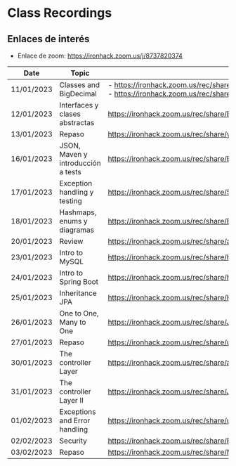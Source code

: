 # Class Recordings

## Enlaces de interés

- Enlace de zoom: https://ironhack.zoom.us/j/8737820374

| Date       | Topic                              | Link                                                         |
| ---------- | ---------------------------------- | ------------------------------------------------------------ |
| 11/01/2023 | Classes and BigDecimal             | - https://ironhack.zoom.us/rec/share/1QK7yGnKU6Gs4wGIuMY9t-p3Wfjr5m8DSaea31KFOnn5GJcfTIdjpjn_VOx1fnf1.pd8RulZooJAXRIPZ <br />- https://ironhack.zoom.us/rec/share/AOan2kReqQZlbHDaOYvyQ0-uJhkrpV1NwHQ3z9NSfnP7O6tqN4V7YyvGzt0X2Jdr.XaBrDu_1TwKnSzxk |
| 12/01/2023 | Interfaces y clases abstractas     | https://ironhack.zoom.us/rec/share/BAVM7Ob3hKkZdk55Bq5Tc1jxP0jIIpTjR1IN6JXn5Pj5yfPuGr9hH-iEPcyYWMMi.QfsNJx3msUUcVt3u |
| 13/01/2023 | Repaso                             | https://ironhack.zoom.us/rec/share/yU76dd2KTYpnYeuk8k8H99t9kYkcVDgCoZWd8t3f9bccDYfUda0yLk0n7ymvxzeD.aq7zsIJWv82v58h8 |
| 16/01/2023 | JSON, Maven y introducción a tests | https://ironhack.zoom.us/rec/share/Baio04jJgWBk4v2caopzWA5SXP3D2prKvqs3Yb_c_9naRE-ABH-EBBtQ569LP9F7.jtB2CZhgpXheOHG6 |
| 17/01/2023 | Exception handling y testing       | https://ironhack.zoom.us/rec/share/5An8FJV214bv3AyQROBVILGwOAXXX9tjla0lX1zcIUZRiyqzuekkbIHhjsWGVETM.DNKzlbY0MLMWDGZV |
| 18/01/2023 | Hashmaps, enums y diagramas        | https://ironhack.zoom.us/rec/share/BhK1xO8ERI3zefkzsHwswSdd7c7ZVNkKQY2jCjKkGX0uIkf3o5bMvC8ruO6wYDYY.kFDdZYH-43e3ZhKJ |
| 20/01/2023 | Review                             | https://ironhack.zoom.us/rec/share/a7uEn5-QwHYfY_O7u6Kzs0lxRnTYL1dVrkwoxLHYCpyB1bPrnEhby2nRPU9SgdQ.dQp3cX4wJf1zCylw |
| 23/01/2023 | Intro to MySQL                     | https://ironhack.zoom.us/rec/share/h_UvAwmRXp4ww1qeVlHhF4TFtFykgj8BKorrfXkmQj4hfUn5UadqB0JIgKW18tqw.8j-KtcUyNJDRKxZK |
| 24/01/2023 | Intro to Spring Boot               | https://ironhack.zoom.us/rec/share/h6ECSvWRpKgn6OeHTJQDqOC_k0J0fRbE2cy8u8_F3p01o2m9JgV_k5CFVEACJbWk.eF6dheTdlyTbnQ56 |
| 25/01/2023 | Inheritance JPA                    | https://ironhack.zoom.us/rec/share/HfR6nMEtM2W3Nj8v0Pc7nB-K77vP-zfy2nZN_6LPunWIfOLea7yHzyhFkOorRVa7.KEK_gG8JB6E3P6GU |
| 26/01/2023 | One to One, Many to One            | https://ironhack.zoom.us/rec/share/JPNSE7O9RJSdB85vC3ZvPDzm2rgJAWAlPcImomcHJ_A0CHEa-tOGcvjUybKrri_m.GnHX3zEi0Q4OlZP3 |
| 27/01/2023 | Repaso                             | https://ironhack.zoom.us/rec/share/uRcYVds1WXvJqIZMYlyDAaDCdZKpu22gmkPQzGqhPejL8bSbXPLx_WYkeoJe6crN.7BEmnMOqMUXn4Yjk |
| 30/01/2023 | The controller Layer               | https://ironhack.zoom.us/rec/share/aumuJ41noJeTEfBeuskTBTcUdgUmMY1-VhWaMRV49XCzVSBjBdU55lkg-ucxomCu.pLCZont7oTfAFzgg |
| 31/01/2023 | The controller Layer II            | https://ironhack.zoom.us/rec/share/Jw_bR8MXsTUpWmoVDd1qYhbogFvIv5TTeRqnJ3DQgnGgDPd4TFsN-X1krDfHi55G.eztgAoTb41rFKTzP |
| 01/02/2023 | Exceptions and Error handling      | https://ironhack.zoom.us/rec/share/ul1ycgKGfmoMAnrm5-LZ07qCGUfsF9ySWMZpcbCjMOK8JkXel-nVoKr57JgVaFfi.0NKYQbtrLvZMdoUk |
| 02/02/2023 | Security                           | https://ironhack.zoom.us/rec/share/Fg2q04c1SzsCZ-7Jb3azqnr4qoJSkvMmNsckLKQ94FnZ9jQ0Hyt2pNyE17fsirKy.1Za80dIs3hboL-Ml |
| 03/02/2023 | Repaso                             | https://ironhack.zoom.us/rec/share/M6IlUCNQQMNOf19X8Fo0F7pmnD4vxqLJdsaZ8Q1gdtdj0Rhbk13x9N1BaPab0YyH.qLKFB5gfqUe5W40c |

